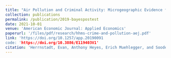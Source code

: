 ```yaml
---
title: "Air Pollution and Criminal Activity: Microgeographic Evidence from Chicago"
collection: publications
permalink: /publication/2019-bayespostest
date: 2021-10-01
venue: 'American Economic Journal: Applied Economics'
paperurl: '/files/pdf/research/hhms-crime-and-pollution-aej.pdf'
link: 'https://doi.org/10.1257/app.20190091
code: 'https://doi.org/10.3886/E119403V1'
citation: 'Herrnstadt, Evan, Anthony Heyes, Erich Muehlegger, and Soodeh Saberian. 2021. &quot;Air Pollution and Criminal Activity: Microgeographic Evidence from Chicago &quot; <i>American Economic Journal: Applied Economics</i> 13(4): 70-100.'
---
```

